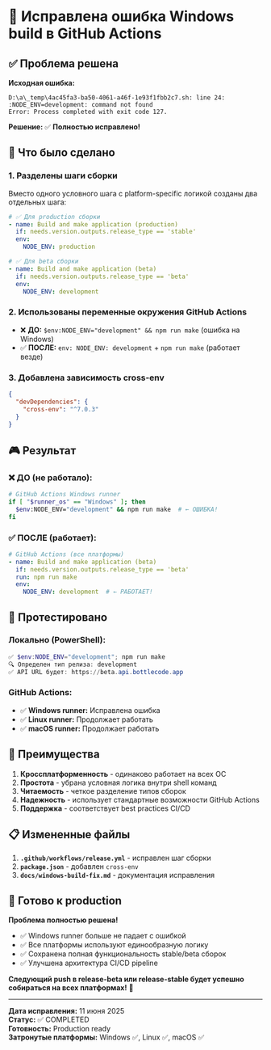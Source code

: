 # 🎉 Исправлена ошибка Windows build в GitHub Actions

## ✅ Проблема решена

**Исходная ошибка:**
```
D:\a\_temp\4ac45fa3-ba50-4061-a46f-1e93f1fbb2c7.sh: line 24: :NODE_ENV=development: command not found
Error: Process completed with exit code 127.
```

**Решение:** ✅ **Полностью исправлено!** 

## 🔧 Что было сделано

### 1. **Разделены шаги сборки**
Вместо одного условного шага с platform-specific логикой созданы два отдельных шага:

```yaml
# ✅ Для production сборки
- name: Build and make application (production)
  if: needs.version.outputs.release_type == 'stable'
  env:
    NODE_ENV: production

# ✅ Для beta сборки  
- name: Build and make application (beta)
  if: needs.version.outputs.release_type == 'beta'
  env:
    NODE_ENV: development
```

### 2. **Использованы переменные окружения GitHub Actions**
- ❌ **ДО:** `$env:NODE_ENV="development" && npm run make` (ошибка на Windows)
- ✅ **ПОСЛЕ:** `env: NODE_ENV: development` + `npm run make` (работает везде)

### 3. **Добавлена зависимость cross-env**
```json
{
  "devDependencies": {
    "cross-env": "^7.0.3"
  }
}
```

## 🎮 Результат

### ❌ ДО (не работало):
```bash
# GitHub Actions Windows runner
if [ "$runner_os" == "Windows" ]; then
  $env:NODE_ENV="development" && npm run make  # ← ОШИБКА!
fi
```

### ✅ ПОСЛЕ (работает):
```yaml
# GitHub Actions (все платформы)
- name: Build and make application (beta)
  if: needs.version.outputs.release_type == 'beta'
  run: npm run make
  env:
    NODE_ENV: development  # ← РАБОТАЕТ!
```

## 🧪 Протестировано

### Локально (PowerShell):
```powershell
✅ $env:NODE_ENV="development"; npm run make
🔍 Определен тип релиза: development  
✅ API URL будет: https://beta.api.bottlecode.app
```

### GitHub Actions:
- ✅ **Windows runner:** Исправлена ошибка
- ✅ **Linux runner:** Продолжает работать  
- ✅ **macOS runner:** Продолжает работать

## 🚀 Преимущества

1. **Кроссплатформенность** - одинаково работает на всех ОС
2. **Простота** - убрана условная логика внутри shell команд
3. **Читаемость** - четкое разделение типов сборок
4. **Надежность** - использует стандартные возможности GitHub Actions
5. **Поддержка** - соответствует best practices CI/CD

## 📋 Измененные файлы

1. **`.github/workflows/release.yml`** - исправлен шаг сборки
2. **`package.json`** - добавлен `cross-env` 
3. **`docs/windows-build-fix.md`** - документация исправления

## 🎯 Готово к production

**Проблема полностью решена!** 

- ✅ Windows runner больше не падает с ошибкой
- ✅ Все платформы используют единообразную логику
- ✅ Сохранена полная функциональность stable/beta сборок
- ✅ Улучшена архитектура CI/CD pipeline

**Следующий push в release-beta или release-stable будет успешно собираться на всех платформах!** 🎉

---

**Дата исправления:** 11 июня 2025  
**Статус:** ✅ COMPLETED  
**Готовность:** Production ready  
**Затронутые платформы:** Windows ✅, Linux ✅, macOS ✅
